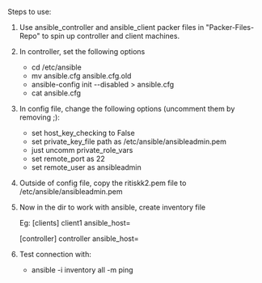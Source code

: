 Steps to use:

1) Use ansible_controller and ansible_client packer files in "Packer-Files-Repo" to spin up controller and client machines.

2) In controller, set the following options

    - cd /etc/ansible
    - mv ansible.cfg ansible.cfg.old
    - ansible-config init --disabled > ansible.cfg
    - cat ansible.cfg

3) In config file, change the following options (uncomment them by removing ;):
    * set host_key_checking to False
    * set private_key_file path as /etc/ansible/ansibleadmin.pem
    * just uncomm private_role_vars
    * set remote_port as 22
    * set remote_user as ansibleadmin

4) Outside of config file, copy the ritiskk2.pem file to /etc/ansible/ansibleadmin.pem

5) Now in the dir to work with ansible, create inventory file

    Eg:
    [clients]
    client1 ansible_host=<pip of client>

    [controller]
    controller ansible_host=<pip of controller>

6) Test connection with:
    - ansible -i inventory all -m ping 
